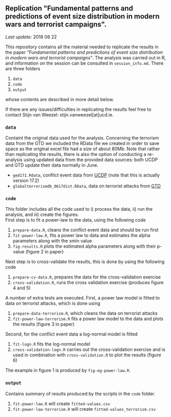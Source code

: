 ## Replication "Fundamental patterns and predictions of event size distribution in modern wars and terrorist campaigns".<br>

*Last update:* 2018 06 22 <br>


This repository contains all the material needed to replicate the results in the paper *"Fundamental patterns and predictions of event size distribution in modern wars and terrorist campaigns"*. 
The analysis was carried out in R, and information on the session can be consulted in `session_info.md`. 
There are three folders

1. `data`
2. `code`
3. `output` 

whose contents are described in more detail below. <br>


If there are any issues/difficulties in replicating the results feel free to contact Stijn van Weezel: stijn.vanweezel[at]ucd.ie.

### **`data`** 

Containt the original data used for the analysis. 
Concerning the terrorism data from the GTD we included the RData file we created in order to save space as the original excel file had a size of about 80Mb.
Note that rather than replicating the results, there is also the option of conducting a re-analysis using updated data from the provided data sources: both UCDP and GTD update their data normally in June. 

* `ged171.Rdata`, conflict event data from [UCDP](ucdp.uu.se/downloads/) (note that this is actually version 17.2)
* `globalterrorismdb_0617dist.RData`, data on terrorist attacks from [GTD](www.start.umd.edu/gtd/)

### **`code`**

This folder includes all the code used to i) process the data, ii) run the analysis, and iii) create the figures. <br>
First step is to fit a power-law to the data, using the following code

1. `prepare-data.R`, cleans the conflict event data and should be run first
2. `fit-power-law.R`, fits a power law to data and estimates the alpha parameters along with the xmin value
3. `fig-results.R` plots the estimated alpha parameters along with their p-value (figure 2 in paper)

Next step is to cross-validate the results, this is done by using the following code

1. `prepare-cv-data.R`, prepares the data for the cross-validation exercise
2. `cross-validation.R`, runs the cross validation exercise (produces figure 4 and 5)

A number of extra tests are executed. 
First, a power law model is fitted to data on terrorist attacks, which is done using

1. `prepare-data-terrorism.R`, which cleans the data on terrorist attacks
2. `fit-power-law-terrorism.R` fits a power law model to the data and plots the results (figure 3 in paper)

Second, for the conflict event data a log-normal model is fitted
1. `fit-logn.R` fits the log-normal model
2. `cross-validation-logn.R` carries out the cross-validation exercise and is used in combination with `cross-validation.R` to plot the results (figure 6)  

The example in figure 1 is produced by `fig-eg-power-law.R`. 

### **`output`**

Contains summary of results produced by the scripts in the *`code`* folder. 

1. `fit-power-law.R` will create `fitted-values.csv`
2. `fit-power-law-terrorism.R` will create `fitted-values_terrorism.csv`



